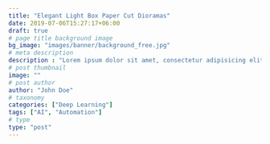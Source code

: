 ```yaml
---
title: "Elegant Light Box Paper Cut Dioramas"
date: 2019-07-06T15:27:17+06:00
draft: true
# page title background image
bg_image: "images/banner/background_free.jpg"
# meta description
description : "Lorem ipsum dolor sit amet, consectetur adipisicing elit, sed do eiusmod tempor incididunt ut labore. dolore magna aliqua. Ut enim ad minim veniam, quis nostrud."
# post thumbnail
image: ""
# post author
author: "John Doe"
# taxonomy
categories: ["Deep Learning"]
tags: ["AI", "Automation"]
# type
type: "post"
---
```


